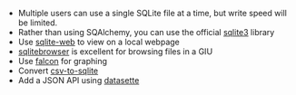 * Multiple users can use a single SQLite file at a time, but write speed will be limited. 
* Rather than using SQAlchemy, you can use the official [sqlite3](https://docs.python.org/3/library/sqlite3.html) library
* Use [sqlite-web](https://github.com/coleifer/sqlite-web) to view on a local webpage
* [sqlitebrowser](https://github.com/sqlitebrowser/sqlitebrowser) is excellent for browsing files in a GIU
* Use [falcon](https://github.com/plotly/falcon) for graphing
* Convert [csv-to-sqlite](https://github.com/simonw/csvs-to-sqlite)
* Add a JSON API using [datasette](https://github.com/simonw/datasette)